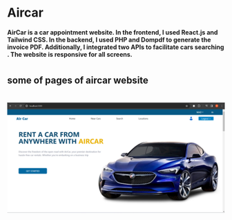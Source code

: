 # Aircar
#### AirCar is a car appointment website. In the frontend, I used React.js and Tailwind CSS. In the backend, I used PHP and Dompdf to generate the invoice PDF. Additionally, I integrated two APIs to facilitate cars searching . The website is responsive for all screens.
#
## some of pages of aircar website
#
![landing_page](aircarImgsPages/landing.png)